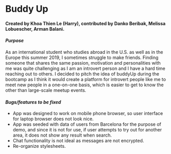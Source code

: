 # Buddy Up
#### Created by Khoa Thien Le (Harry), contributed by Danko Beribak, Melissa Lobuescher, Arman Balani.

#### ***Purpose***
As an international student who studies abroad in the U.S. as well as in the Europe this summer 2019, I sometimes struggle to make friends. Finding someone that shares the same passion, motivation and personalities with me was quite challenging as I am an introvert person and I have a hard time reaching out to others.
I decided to pitch the idea of buddyUp during the bootcamp as I think it would create a platform for introvert people like me to meet new people in a one-on-one basis, which is easier to get to know the other than large-scale meetup events.

#### ***Bugs/features to be fixed***
- App was designed to work on mobile phone browser, so user interface for laptop browser does not look nice.
- App was seeded with data of users from Barcelona for the purpose of demo, and since it is not for use, if user attempts to try out for another area, it does not show any result when search.
- Chat functionality is not ideal as messages are not encrypted.
- Re-organize stylesheets.

